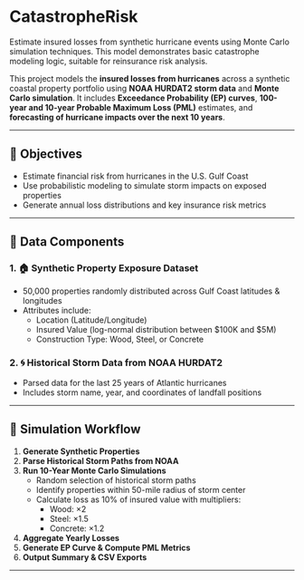 # CatastropheRisk
Estimate insured losses from synthetic hurricane events using Monte Carlo simulation techniques. This model demonstrates basic catastrophe modeling logic, suitable for reinsurance risk analysis.

This project models the **insured losses from hurricanes** across a synthetic coastal property portfolio using **NOAA HURDAT2 storm data** and **Monte Carlo simulation**. It includes **Exceedance Probability (EP) curves**, **100-year and 10-year Probable Maximum Loss (PML)** estimates, and **forecasting of hurricane impacts over the next 10 years**.

---

## 📌 Objectives

- Estimate financial risk from hurricanes in the U.S. Gulf Coast
- Use probabilistic modeling to simulate storm impacts on exposed properties
- Generate annual loss distributions and key insurance risk metrics

---

## 📁 Data Components

### 1. 🏠 Synthetic Property Exposure Dataset
- 50,000 properties randomly distributed across Gulf Coast latitudes & longitudes
- Attributes include:
  - Location (Latitude/Longitude)
  - Insured Value (log-normal distribution between $100K and $5M)
  - Construction Type: Wood, Steel, or Concrete

### 2. 🌀 Historical Storm Data from NOAA HURDAT2
- Parsed data for the last 25 years of Atlantic hurricanes
- Includes storm name, year, and coordinates of landfall positions

---

## 🔁 Simulation Workflow

1. **Generate Synthetic Properties**
2. **Parse Historical Storm Paths from NOAA**
3. **Run 10-Year Monte Carlo Simulations**
   - Random selection of historical storm paths
   - Identify properties within 50-mile radius of storm center
   - Calculate loss as 10% of insured value with multipliers:
     - Wood: ×2
     - Steel: ×1.5
     - Concrete: ×1.2
4. **Aggregate Yearly Losses**
5. **Generate EP Curve & Compute PML Metrics**
6. **Output Summary & CSV Exports**

---
